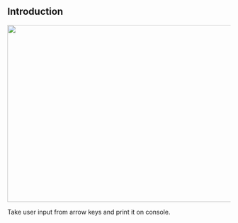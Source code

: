 ## Introduction

<p align = "center">
  <img src = "https://raw.githubusercontent.com/hafiz-kamilin/python_example_program/master/pygame_arrow_input/Capture.PNG" width = "700" height = "400"/>
</p>

Take user input from arrow keys and print it on console.